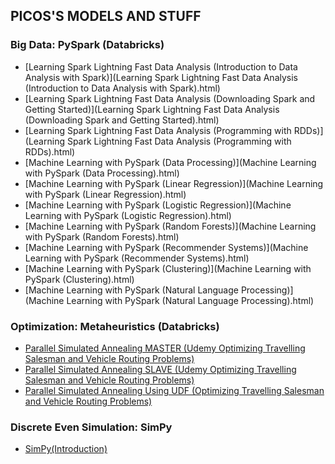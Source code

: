 ## PICOS'S MODELS AND STUFF

<!-- This is commented out... 

## Welcome to GitHub Pages

You can use the [editor on GitHub](https://github.com/Hernan77/Hernan77.github.io/edit/master/index.md) to maintain and preview the content for your website in Markdown files.

Whenever you commit to this repository, GitHub Pages will run [Jekyll](https://jekyllrb.com/) to rebuild the pages in your site, from the content in your Markdown files.

### Markdown

Markdown is a lightweight and easy-to-use syntax for styling your writing. It includes conventions for

```markdown
Syntax highlighted code block

# Header 1
## Header 2
### Header 3

- Bulleted
- List

1. Numbered
2. List

**Bold** and _Italic_ and `Code` text

[Link](url) and ![Image](src)
```
-->

### Big Data: PySpark (Databricks)
- [Learning Spark Lightning Fast Data Analysis (Introduction to Data Analysis with Spark)](Learning Spark Lightning Fast Data Analysis (Introduction to Data Analysis with Spark).html)
- [Learning Spark Lightning Fast Data Analysis (Downloading Spark and Getting Started)](Learning Spark Lightning Fast Data Analysis (Downloading Spark and Getting Started).html)
- [Learning Spark Lightning Fast Data Analysis (Programming with RDDs)](Learning Spark Lightning Fast Data Analysis (Programming with RDDs).html)
- [Machine Learning with PySpark (Data Processing)](Machine Learning with PySpark (Data Processing).html)
- [Machine Learning with PySpark (Linear Regression)](Machine Learning with PySpark (Linear Regression).html)
- [Machine Learning with PySpark (Logistic Regression)](Machine Learning with PySpark (Logistic Regression).html)
- [Machine Learning with PySpark (Random Forests)](Machine Learning with PySpark (Random Forests).html)
- [Machine Learning with PySpark (Recommender Systems)](Machine Learning with PySpark (Recommender Systems).html)
- [Machine Learning with PySpark (Clustering)](Machine Learning with PySpark (Clustering).html)
- [Machine Learning with PySpark (Natural Language Processing)](Machine Learning with PySpark (Natural Language Processing).html)

### Optimization: Metaheuristics (Databricks)
- [Parallel Simulated Annealing MASTER (Udemy Optimizing Travelling Salesman and Vehicle Routing Problems)](PARALLEL_SA_MASTER.html)
- [Parallel Simulated Annealing SLAVE (Udemy Optimizing Travelling Salesman and Vehicle Routing Problems)](PARALLEL_SA_SLAVE.html)
- [Parallel Simulated Annealing Using UDF (Optimizing Travelling Salesman and Vehicle Routing Problems)](PARALLEL_SIMULATED_ANNEALING_USING_UDF.html)

### Discrete Even Simulation: SimPy
- [SimPy(Introduction)](SimPy_Introduction.html)

<!-- This is  commented out... 
For more details see [GitHub Flavored Markdown](https://guides.github.com/features/mastering-markdown/).

### Jekyll Themes

Your Pages site will use the layout and styles from the Jekyll theme you have selected in your [repository settings](https://github.com/Hernan77/Hernan77.github.io/settings). The name of this theme is saved in the Jekyll `_config.yml` configuration file.

### Support or Contact

Having trouble with Pages? Check out our [documentation](https://help.github.com/categories/github-pages-basics/) or [contact support](https://github.com/contact) and we’ll help you sort it out.
-->

